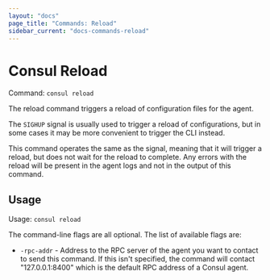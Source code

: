 ```yaml
---
layout: "docs"
page_title: "Commands: Reload"
sidebar_current: "docs-commands-reload"
---
```


# Consul Reload

Command: `consul reload`

The reload command triggers a reload of configuration files for the agent.

The `SIGHUP` signal is usually used to trigger a reload of configurations,
but in some cases it may be more convenient to trigger the CLI instead.

This command operates the same as the signal, meaning that it will trigger
a reload, but does not wait for the reload to complete. Any errors with the
reload will be present in the agent logs and not in the output of this command.

## Usage

Usage: `consul reload`

The command-line flags are all optional. The list of available flags are:

* `-rpc-addr` - Address to the RPC server of the agent you want to contact
  to send this command. If this isn't specified, the command will contact
  "127.0.0.1:8400" which is the default RPC address of a Consul agent.

